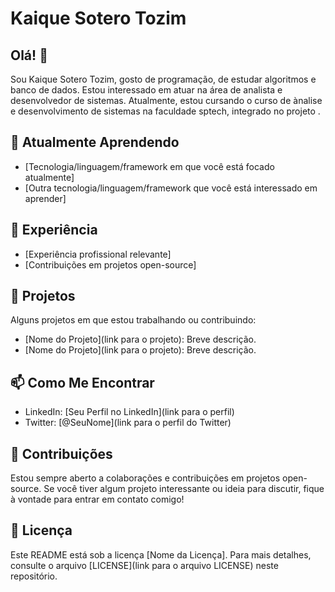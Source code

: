 # Kaique Sotero Tozim

## Olá! 👋

Sou Kaique Sotero Tozim, gosto de programação, de estudar algoritmos e banco de dados. Estou interessado em atuar na área de analista e desenvolvedor de sistemas. Atualmente, estou cursando o curso de ànalise e desenvolvimento de sistemas na faculdade sptech, integrado no projeto .

## 🌱 Atualmente Aprendendo

- [Tecnologia/linguagem/framework em que você está focado atualmente]
- [Outra tecnologia/linguagem/framework que você está interessado em aprender]

## 💼 Experiência

- [Experiência profissional relevante]
- [Contribuições em projetos open-source]

## 🚀 Projetos

Alguns projetos em que estou trabalhando ou contribuindo:

- [Nome do Projeto](link para o projeto): Breve descrição.
- [Nome do Projeto](link para o projeto): Breve descrição.

## 📫 Como Me Encontrar

- LinkedIn: [Seu Perfil no LinkedIn](link para o perfil)
- Twitter: [@SeuNome](link para o perfil do Twitter)

## 🤝 Contribuições

Estou sempre aberto a colaborações e contribuições em projetos open-source. Se você tiver algum projeto interessante ou ideia para discutir, fique à vontade para entrar em contato comigo!

## 📝 Licença

Este README está sob a licença [Nome da Licença]. Para mais detalhes, consulte o arquivo [LICENSE](link para o arquivo LICENSE) neste repositório.

